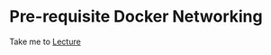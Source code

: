 # Pre-requisite Docker Networking

  Take me to [Lecture](https://kodekloud.com/courses/539883/lectures/9808294)